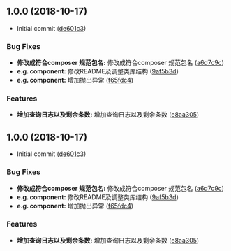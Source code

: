 ## 1.0.0 (2018-10-17)

* Initial commit ([de601c3](https://github.com/Eckoo/submail-php-sdk/commit/de601c3))

### Bug Fixes

* **修改成符合composer 规范包名:** 修改成符合composer 规范包名 ([a6d7c9c](https://github.com/Eckoo/submail-php-sdk/commit/a6d7c9c))
* **e.g. component:** 修改README及调整类库结构 ([9af5b3d](https://github.com/Eckoo/submail-php-sdk/commit/9af5b3d))
* **e.g. component:** 增加抛出异常 ([f65fdc4](https://github.com/Eckoo/submail-php-sdk/commit/f65fdc4))


### Features

* **增加查询日志以及剩余条数:** 增加查询日志以及剩余条数 ([e8aa305](https://github.com/Eckoo/submail-php-sdk/commit/e8aa305))



## 1.0.0 (2018-10-17)

* Initial commit ([de601c3](https://github.com/Eckoo/submail-php-sdk/commit/de601c3))

### Bug Fixes

* **修改成符合composer 规范包名:** 修改成符合composer 规范包名 ([a6d7c9c](https://github.com/Eckoo/submail-php-sdk/commit/a6d7c9c))
* **e.g. component:** 修改README及调整类库结构 ([9af5b3d](https://github.com/Eckoo/submail-php-sdk/commit/9af5b3d))
* **e.g. component:** 增加抛出异常 ([f65fdc4](https://github.com/Eckoo/submail-php-sdk/commit/f65fdc4))


### Features

* **增加查询日志以及剩余条数:** 增加查询日志以及剩余条数 ([e8aa305](https://github.com/Eckoo/submail-php-sdk/commit/e8aa305))



